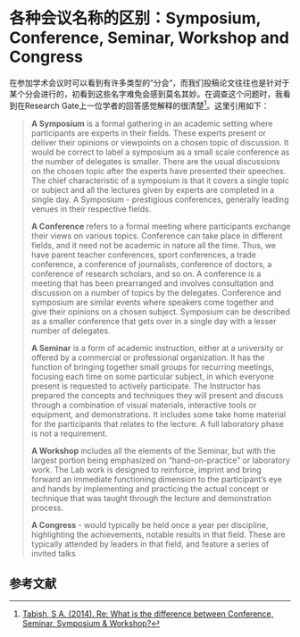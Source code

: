 # 各种会议名称的区别：Symposium, Conference, Seminar, Workshop and Congress

在参加学术会议时可以看到有许多类型的”分会“，而我们投稿论文往往也是针对于某个分会进行的，初看到这些名字难免会感到莫名其妙。在调查这个问题时，我看到在Research Gate上一位学者的回答感觉解释的很清楚[^1]。这里引用如下：

> **A Symposium** is a formal gathering in an academic setting where participants are experts in their fields. These experts present or deliver their opinions or viewpoints on a chosen topic of discussion. It would be correct to label a symposium as a small scale conference as the number of delegates is smaller. There are the usual discussions on the chosen topic after the experts have presented their speeches. The chief characteristic of a symposium is that it covers a single topic or subject and all the lectures given by experts are completed in a single day. A Symposium - prestigious conferences, generally leading venues in their respective fields. 
>
> **A Conference** refers to a formal meeting where participants exchange their views on various topics. Conference can take place in different fields, and it need not be academic in nature all the time. Thus, we have parent teacher conferences, sport conferences, a trade conference, a conference of journalists, conference of doctors, a conference of research scholars, and so on. A conference is a meeting that has been prearranged and involves consultation and discussion on a number of topics by the delegates. Conference and symposium are similar events where speakers come together and give their opinions on a chosen subject. Symposium can be described as a smaller conference that gets over in a single day with a lesser number of delegates.
>
> **A Seminar** is a form of academic instruction, either at a university or offered by a commercial or professional organization. It has the function of bringing together small groups for recurring meetings, focusing each time on some particular subject, in which everyone present is requested to actively participate. The Instructor has prepared the concepts and techniques they will present and discuss through a combination of visual materials, interactive tools or equipment, and demonstrations. It includes some take home material for the participants that relates to the lecture. A full laboratory phase is not a requirement.
>
> **A Workshop** includes all the elements of the Seminar, but with the largest portion being emphasized on “hand-on-practice” or laboratory work. The Lab work is designed to reinforce, imprint and bring forward an immediate functioning dimension to the participant’s eye and hands by implementing and practicing the actual concept or technique that was taught through the lecture and demonstration process. 
>
> **A Congress** - would typically be held once a year per discipline, highlighting the achievements, notable results in that field. These are typically attended by leaders in that field, and feature a series of invited talks

## 参考文献

[^1]:[Tabish, S A. (2014). Re: What is the difference between Conference, Seminar, Symposium & Workshop?](https://www.researchgate.net/post/What_is_the_difference_between_Conference_Seminar_Symposium_Workshop/53bcdf54d039b1e55b8b45bf/citation/download)



